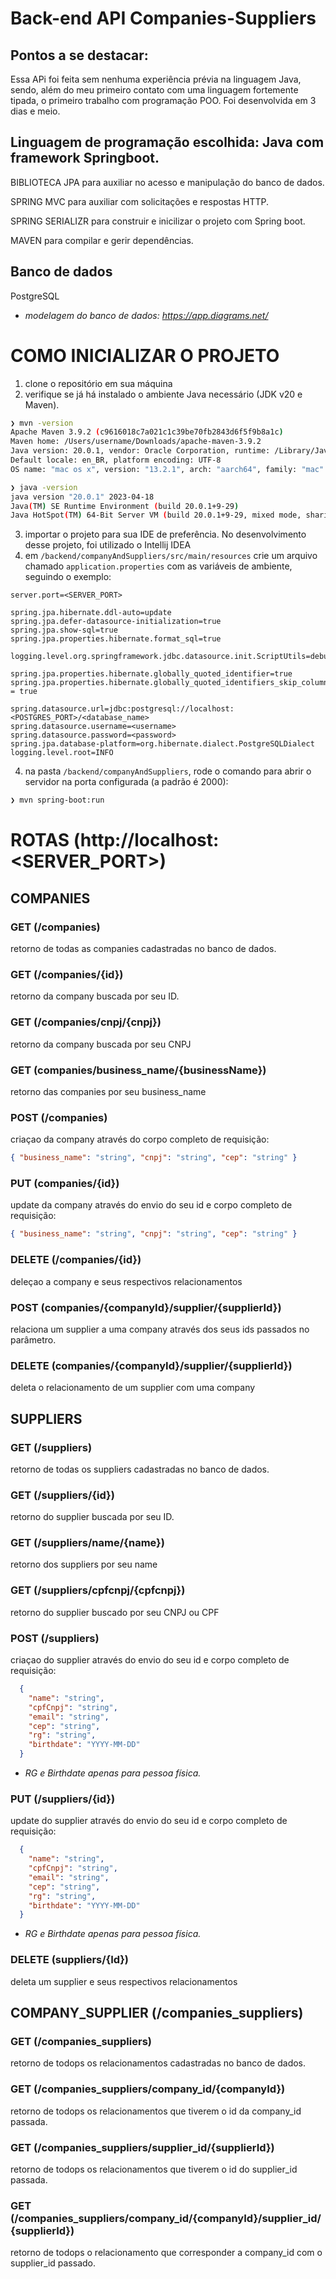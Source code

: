 # Back-end API Companies-Suppliers

## Pontos a se destacar:
Essa APi foi feita sem nenhuma experiência prévia na linguagem Java, sendo, além do meu primeiro contato com uma linguagem fortemente tipada, o primeiro trabalho com programação POO. Foi desenvolvida em 3 dias e meio. 

## Linguagem de programação escolhida: Java com framework Springboot. 
BIBLIOTECA JPA para auxiliar no acesso e manipulação do banco de dados.

SPRING MVC para auxiliar com solicitações e respostas HTTP.

SPRING SERIALIZR para construir e inicilizar o projeto com Spring boot.

MAVEN para compilar e gerir dependências.

## Banco de dados
PostgreSQL
- _modelagem do banco de dados: https://app.diagrams.net/_


# COMO INICIALIZAR O PROJETO

1. clone o repositório em sua máquina
2. verifique se já há instalado o ambiente Java necessário (JDK v20 e Maven).
```bash 
❯ mvn -version
Apache Maven 3.9.2 (c9616018c7a021c1c39be70fb2843d6f5f9b8a1c)
Maven home: /Users/username/Downloads/apache-maven-3.9.2
Java version: 20.0.1, vendor: Oracle Corporation, runtime: /Library/Java/JavaVirtualMachines/jdk-20.jdk/Contents/Home
Default locale: en_BR, platform encoding: UTF-8
OS name: "mac os x", version: "13.2.1", arch: "aarch64", family: "mac"
```
```bash
❯ java -version
java version "20.0.1" 2023-04-18
Java(TM) SE Runtime Environment (build 20.0.1+9-29)
Java HotSpot(TM) 64-Bit Server VM (build 20.0.1+9-29, mixed mode, sharing)
```
3. importar o projeto para sua IDE de preferência. No desenvolvimento desse projeto, foi utilizado o Intellij IDEA
4. em `/backend/companyAndSuppliers/src/main/resources` crie um arquivo chamado `application.properties` com as variáveis de ambiente, seguindo o exemplo:
```
server.port=<SERVER_PORT>

spring.jpa.hibernate.ddl-auto=update
spring.jpa.defer-datasource-initialization=true
spring.jpa.show-sql=true
spring.jpa.properties.hibernate.format_sql=true

logging.level.org.springframework.jdbc.datasource.init.ScriptUtils=debug

spring.jpa.properties.hibernate.globally_quoted_identifier=true
spring.jpa.properties.hibernate.globally_quoted_identifiers_skip_column_definitions = true

spring.datasource.url=jdbc:postgresql://localhost:<POSTGRES_PORT>/<database_name>
spring.datasource.username=<username>
spring.datasource.password=<password>
spring.jpa.database-platform=org.hibernate.dialect.PostgreSQLDialect
logging.level.root=INFO
```
4. na pasta `/backend/companyAndSuppliers`, rode o comando para abrir o servidor na porta configurada (a padrão é 2000): 
```bash
❯ mvn spring-boot:run
```

# ROTAS (http://localhost:<SERVER_PORT>)
## COMPANIES 

### GET (/companies)
retorno de todas as companies cadastradas no banco de dados. 

### GET (/companies/{id})
retorno da company buscada por seu ID.

### GET (/companies/cnpj/{cnpj}) 
retorno da company buscada por seu CNPJ

### GET (companies/business_name/{businessName})
retorno das companies por seu business_name 

### POST (/companies) 
criaçao da company através do corpo completo de requisição: 
```json
{ "business_name": "string", "cnpj": "string", "cep": "string" }
```

### PUT (companies/{id})
update da company através do envio do seu id e corpo completo de requisição: 
```json
{ "business_name": "string", "cnpj": "string", "cep": "string" }
```

### DELETE (/companies/{id})
deleçao a company e seus respectivos relacionamentos

### POST (companies/{companyId}/supplier/{supplierId})
relaciona um supplier a uma company através dos seus ids passados no parâmetro. 

### DELETE (companies/{companyId}/supplier/{supplierId})
deleta o relacionamento de um supplier com uma company


## SUPPLIERS

### GET (/suppliers)
retorno de todas os suppliers cadastradas no banco de dados. 

### GET (/suppliers/{id})
retorno do supplier buscada por seu ID.

### GET (/suppliers/name/{name})
retorno dos suppliers por seu name 

### GET (/suppliers/cpfcnpj/{cpfcnpj}) 
retorno do supplier buscado por seu CNPJ ou CPF

### POST (/suppliers) 
criaçao do supplier através do envio do seu id e corpo completo de requisição: 
```json
  {	
    "name": "string",	
    "cpfCnpj": "string", 
    "email": "string", 
    "cep": "string", 
    "rg": "string", 
    "birthdate": "YYYY-MM-DD"
  }
```
- _RG e Birthdate apenas para pessoa física._

### PUT (/suppliers/{id})
update do supplier através do envio do seu id e corpo completo de requisição: 
```json
  {	
    "name": "string",	
    "cpfCnpj": "string", 
    "email": "string", 
    "cep": "string", 
    "rg": "string", 
    "birthdate": "YYYY-MM-DD"
  }
```
- _RG e Birthdate apenas para pessoa física._

### DELETE (suppliers/{Id})
deleta um supplier e seus respectivos relacionamentos

## COMPANY_SUPPLIER (/companies_suppliers)


### GET (/companies_suppliers)
retorno de todops os relacionamentos cadastradas no banco de dados. 

### GET (/companies_suppliers/company_id/{companyId})
retorno de todops os relacionamentos que tiverem o id da company_id passada. 

### GET (/companies_suppliers/supplier_id/{supplierId})
retorno de todops os relacionamentos que tiverem o id do supplier_id passada. 

### GET (/companies_suppliers/company_id/{companyId}/supplier_id/{supplierId})
retorno de todops o relacionamento que corresponder a company_id com o supplier_id passado. 


